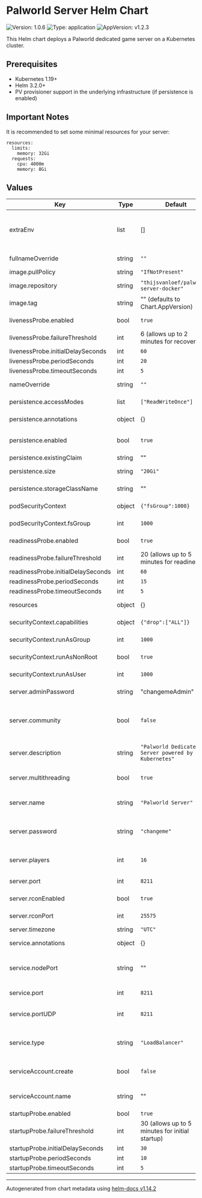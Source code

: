 # Palworld Server Helm Chart

![Version: 1.0.6](https://img.shields.io/badge/Version-1.0.6-informational?style=flat-square) ![Type: application](https://img.shields.io/badge/Type-application-informational?style=flat-square) ![AppVersion: v1.2.3](https://img.shields.io/badge/AppVersion-v1.2.3-informational?style=flat-square)

This Helm chart deploys a Palworld dedicated game server on a Kubernetes cluster.

## Prerequisites

- Kubernetes 1.19+
- Helm 3.2.0+
- PV provisioner support in the underlying infrastructure (if persistence is enabled)

## Important Notes

It is recommended to set some minimal resources for your server:

```
resources:
  limits:
    memory: 32Gi
  requests:
    cpu: 4000m
    memory: 8Gi
```

## Values

| Key | Type | Default | Description |
|-----|------|---------|-------------|
| extraEnv | list | [] | Additional environment variables @example extraEnv:   - name: TZ     value: "UTC" |
| fullnameOverride | string | `""` | Override the full name of the chart |
| image.pullPolicy | string | `"IfNotPresent"` | Image pull policy |
| image.repository | string | `"thijsvanloef/palworld-server-docker"` | Docker image repository |
| image.tag | string | "" (defaults to Chart.AppVersion) | Docker image tag |
| livenessProbe.enabled | bool | `true` | Enable liveness probe |
| livenessProbe.failureThreshold | int | 6 (allows up to 2 minutes for recovery) | Failure threshold |
| livenessProbe.initialDelaySeconds | int | `60` | Initial delay seconds |
| livenessProbe.periodSeconds | int | `20` | Period seconds |
| livenessProbe.timeoutSeconds | int | `5` | Timeout seconds |
| nameOverride | string | `""` | Override the name of the chart |
| persistence.accessModes | list | `["ReadWriteOnce"]` | Access modes for the PVC |
| persistence.annotations | object | {} | Additional PVC annotations |
| persistence.enabled | bool | `true` | Enable persistent storage for game data |
| persistence.existingClaim | string | "" | Use an existing PVC |
| persistence.size | string | `"20Gi"` | Size of the PVC for game data and saves |
| persistence.storageClassName | string | "" | Storage class for the game data PVC |
| podSecurityContext | object | `{"fsGroup":1000}` | Security context for the pod |
| podSecurityContext.fsGroup | int | `1000` | Group ID for filesystem access |
| readinessProbe.enabled | bool | `true` | Enable readiness probe |
| readinessProbe.failureThreshold | int | 20 (allows up to 5 minutes for readiness) | Failure threshold |
| readinessProbe.initialDelaySeconds | int | `60` | Initial delay seconds |
| readinessProbe.periodSeconds | int | `15` | Period seconds |
| readinessProbe.timeoutSeconds | int | `5` | Timeout seconds |
| resources | object | {} | Container resource requests and limits |
| securityContext.capabilities | object | `{"drop":["ALL"]}` | Security capabilities to drop |
| securityContext.runAsGroup | int | `1000` | Group ID to run the container |
| securityContext.runAsNonRoot | bool | `true` | Run container as non-root user |
| securityContext.runAsUser | int | `1000` | User ID to run the container |
| server.adminPassword | string | "changemeAdmin" | Admin password for RCON access |
| server.community | bool | `false` | Enable to show in community servers tab WARNING: USE WITH SERVER_PASSWORD! |
| server.description | string | `"Palworld Dedicated Server powered by Kubernetes"` | Server description displayed in the server browser |
| server.multithreading | bool | `true` | Enable multithreading for better performance |
| server.name | string | `"Palworld Server"` | Server name displayed in the server browser |
| server.password | string | `"changeme"` | Server password Optional but recommended for security |
| server.players | int | `16` | Maximum number of players allowed on the server |
| server.port | int | `8211` | Server port (must match service port) |
| server.rconEnabled | bool | `true` | Enable RCON for server administration |
| server.rconPort | int | `25575` | RCON port for admin commands |
| server.timezone | string | `"UTC"` | Server timezone |
| service.annotations | object | {} | Additional service annotations |
| service.nodePort | string | "" | Specify a nodePort value if using NodePort service type |
| service.port | int | `8211` | TCP port for game traffic |
| service.portUDP | int | `8211` | UDP port for game traffic (must match TCP port) |
| service.type | string | `"LoadBalancer"` | Service type (LoadBalancer recommended for game server access) |
| serviceAccount.create | bool | `false` | Specifies whether a service account should be created |
| serviceAccount.name | string | "" | The name of the service account to use |
| startupProbe.enabled | bool | `true` | Enable startup probe |
| startupProbe.failureThreshold | int | 30 (allows up to 5 minutes for initial startup) | Failure threshold |
| startupProbe.initialDelaySeconds | int | `30` | Initial delay seconds |
| startupProbe.periodSeconds | int | `10` | Period seconds |
| startupProbe.timeoutSeconds | int | `5` | Timeout seconds |

----------------------------------------------
Autogenerated from chart metadata using [helm-docs v1.14.2](https://github.com/norwoodj/helm-docs/releases/v1.14.2)
